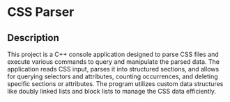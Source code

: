 # CSS Parser

## Description
This project is a C++ console application designed to parse CSS files and execute various commands to query and manipulate the parsed data.
The application reads CSS input, parses it into structured sections, and allows for querying selectors and attributes, 
counting occurrences, and deleting specific sections or attributes. 
The program utilizes custom data structures like doubly linked lists and block lists to manage the CSS data efficiently.

